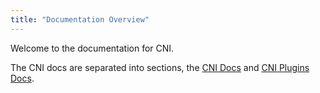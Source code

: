 ```yaml
---
title: "Documentation Overview"
---
```


Welcome to the documentation for CNI.

The CNI docs are separated into sections, the [CNI Docs](cni/) and [CNI Plugins Docs](#). 
